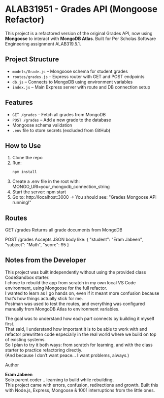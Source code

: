 # ALAB31951 - Grades API (Mongoose Refactor)

This project is a refactored version of the original Grades API, now using **Mongoose** to interact with **MongoDB Atlas**. Built for Per Scholas Software Engineering assignment ALAB319.5.1.

## Project Structure

- `models/Grade.js` – Mongoose schema for student grades
- `routes/grades.js` – Express router with GET and POST endpoints
- `db.js` – Connects to MongoDB using environment variables
- `index.js` – Main Express server with route and DB connection setup

## Features

- `GET /grades` – Fetch all grades from MongoDB
- `POST /grades` – Add a new grade to the database
- Mongoose schema validation
- `.env` file to store secrets (excluded from GitHub)

## How to Use

1. Clone the repo
2. Run:
   ```bash
   npm install
3. Create a .env file in the root with: MONGO_URI=your_mongodb_connection_string
4. Start the server: npm start
5. Go to:
http://localhost:3000 → You should see:
"Grades Mongoose API running!"

## Routes
GET /grades
Returns all grade documents from MongoDB

POST /grades
Accepts JSON body like:
{
  "student": "Eram Jabeen",
  "subject": "Math",
  "score": 95
}

## Notes from the Developer

This project was built independently without using the provided class CodeSandbox starter.  
I chose to rebuild the app from scratch in my own local VS Code environment, using Mongoose for the full refactor.  
I wanted to learn as I go hands on, even if it meant more confusion because that’s how things actually stick for me.  
Postman was used to test the routes, and everything was configured manually from MongoDB Atlas to environment variables.

The goal was to understand how each part connects by building it myself first.  
That said, I understand how important it is to be able to work with and refactor prewritten code especially in the real world where we build on top of existing systems.  
So I plan to try it both ways: from scratch for learning, and with the class starter to practice refactoring directly.  
(And because I don’t want peace... I want problems, always.)


Author

**Eram Jabeen**  
Solo parent coder .. learning to build while rebuilding.  
This project came with errors, confusion, redirections and growth. 
Built this with Node.js, Express, Mongoose & 1001 interruptions from the little ones. 

